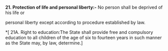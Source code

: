 **21. Protection of life and personal liberty:-** 
No person shall be deprived of his life or

personal liberty except according to procedure established by law.

*[ 21A. Right to education:The State shall provide free and compulsory education to
 all children of the age of six to fourteen years in such manner as the State may, by law,
determine.]